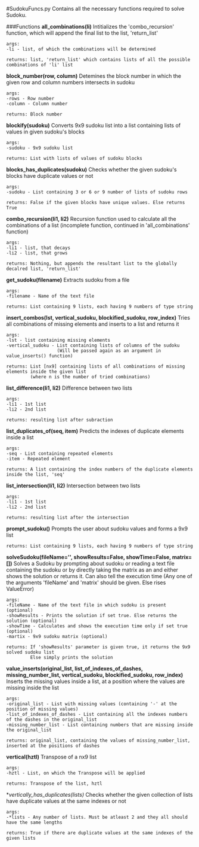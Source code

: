 #SudokuFuncs.py
Contains all the necessary functions required to solve Sudoku.

###Functions
**all_combinations(li)**
    Intitializes the 'combo_recursion' function, which will append the final list to the list, 'return_list'

    args:
    -li - list, of which the combinations will be determined

    returns: list, 'return_list' which contains lists of all the possible combinations of 'li' list

**block_number(row, column)**
    Detemines the block number in which the given row and column numbers intersects in sudoku

    args:
    -rows - Row number
    -column - Column number

    returns: Block number

**blockify(sudoku)**
    Converts 9x9 sudoku list into a list containing lists of values in given sudoku's blocks

    args:
    -sudoku - 9x9 sudoku list

    returns: List with lists of values of sudoku blocks

**blocks_has_duplicates(sudoku)**
    Checks whether the given sudoku's blocks have duplicate values or not

    args:
    -sudoku - List containing 3 or 6 or 9 number of lists of sudoku rows

    returns: False if the given blocks have unique values. Else returns True

**combo_recursion(li1, li2)**
    Recursion function used to calculate all the combinations of a list
    (incomplete function, continued in 'all_combinations' function)

    args:
    -li1 - list, that decays
    -li2 - list, that grows

    returns: Nothing, but appends the resultant list to the globally decalred list, 'return_list'

**get_sudoku(filename)**
    Extracts sudoku from a file

    args:
    -filename - Name of the text file

    returns: List containing 9 lists, each having 9 numbers of type string

**insert_combos(lst, vertical_sudoku, blockified_sudoku, row_index)**
    Tries all combinations of missing elements and inserts to a list and returns it

    args:
    -lst - list containing missing elements
    -vertical_sudoku - List containing lists of columns of the sudoku
                       (Will be passed again as an argument in value_inserts() function)

    returns: List [nx9] containing lists of all combinations of missing elements inside the given list
             (where n is the number of tried combinations)

**list_difference(li1, li2)**
    Difference between two lists

    args:
    -li1 - 1st list
    -li2 - 2nd list

    returns: resulting list after subraction

**list_duplicates_of(seq, item)**
    Predicts the indexes of duplicate elements inside a list

    args:
    -seq - List containing repeated elements
    -item - Repeated element

    returns: A list containing the index numbers of the duplicate elements inside the list, 'seq'

**list_intersection(li1, li2)**
    Intersection between two lists

    args:
    -li1 - 1st list
    -li2 - 2nd list

    returns: resulting list after the intersection

**prompt_sudoku()**
    Prompts the user about sudoku values and forms a 9x9 list

    returns: List containing 9 lists, each having 9 numbers of type string

**solveSudoku(fileName='', showResults=False, showTime=False, matrix=[])**
    Solves a Sudoku by prompting about sudoku or reading a text file containing the sudoku or by directly
    taking the matrix as an and either shows the solution or returns it. Can also tell the execution time
    (Any one of the arguments 'fileName' and 'matrix' should be given. Else rises ValueError)

    args:
    -fileName - Name of the text file in which sudoku is present (optional)
    -showResults - Prints the solution if set true. Else returns the solution (optional)
    -showTime - Calculates and shows the execution time only if set true (optional)
    -martix - 9x9 sudoku matrix (optional)

    returns: If 'showResults' parameter is given true, it returns the 9x9 solved sudoku list
             Else simply prints the solution

**value_inserts(original_list, list_of_indexes_of_dashes, missing_number_list, vertical_sudoku, blockified_sudoku, row_index)**
    Inserts the missing values inside a list, at a position where the values are missing inside the list

    args:
    -original_list - List with missing values (containing '-' at the position of missing values)
    -list_of_indexes_of_dashes - List containing all the indexes numbers of the dashes in the original_list
    -missing_number_list - List containing numbers that are missing inside the original_list

    returns: original_list, containing the values of missing_number_list, inserted at the positions of dashes

**vertical(hztl)**
    Transpose of a nx9 list

    args:
    -hztl - List, on which the Transpose will be applied

    returns: Transpose of the list, hztl

**vertically_has_duplicates(*lists)**
    Checks whether the given collection of lists have duplicate values at the same indexes or not

    args:
    -*lists - Any number of lists. Must be atleast 2 and they all should have the same lengths

    returns: True if there are duplicate values at the same indexes of the given lists
